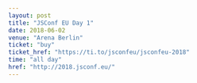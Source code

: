 ```yaml
---
layout: post
title: "JSConf EU Day 1"
date: 2018-06-02
venue: "Arena Berlin"
ticket: "buy"
ticket_href: "https://ti.to/jsconfeu/jsconfeu-2018"
time: "all day"
href: "http://2018.jsconf.eu/"
---
```

